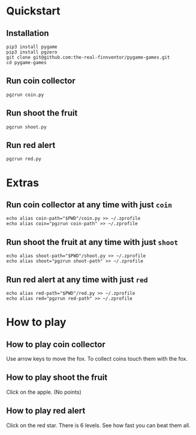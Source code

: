 # Quickstart
## Installation
```
pip3 install pygame
pip3 install pgzero
git clone git@github.com:the-real-finnventor/pygame-games.git
cd pygame-games
```

## Run coin collector
```
pgzrun coin.py
```

## Run shoot the fruit
```
pgzrun shoot.py
```

## Run red alert
```
pgzrun red.py
```

# Extras
## Run coin collector at any time with just `coin`
```
echo alias coin-path="$PWD"/coin.py >> ~/.zprofile
echo alias coin="pgzrun coin-path" >> ~/.zprofile
```

## Run shoot the fruit at any time with just `shoot`
```
echo alias shoot-path="$PWD"/shoot.py >> ~/.zprofile
echo alias shoot="pgzrun shoot-path" >> ~/.zprofile
```

## Run red alert at any time with just `red`
```
echo alias red-path="$PWD"/red.py >> ~/.zprofile
echo alias red="pgzrun red-path" >> ~/.zprofile
```

# How to play
## How to play coin collector
Use arrow keys to move the fox. To collect coins touch them with the fox. 
## How to play shoot the fruit
Click on the apple. (No points)
## How to play red alert
Click on the red star. There is 6 levels. See how fast you can beat them all.
